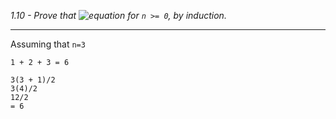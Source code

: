 *1.10 - Prove that ![equation](https://github.com/jonathantorres/adm/blob/master/ch1/img/1-10.png) for `n >= 0`, by induction.*  

***
Assuming that `n=3`  
```
1 + 2 + 3 = 6
```
```
3(3 + 1)/2
3(4)/2
12/2
= 6
```

